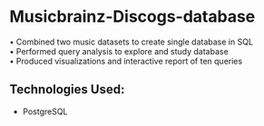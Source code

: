 # Musicbrainz-Discogs-database

• Combined two music datasets to create single database in SQL <br>
• Performed query analysis to explore and study database <br>
• Produced visualizations and interactive report of ten queries <br>

## Technologies Used:
<ul>
   <li>
     PostgreSQL
  </li>
</ul>
